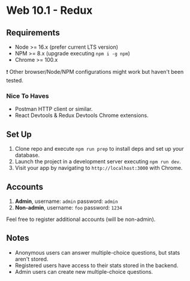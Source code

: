 # Web 10.1 - Redux

## Requirements

- Node >= 16.x (prefer current LTS version)
- NPM >= 8.x (upgrade executing `npm i -g npm`)
- Chrome >= 100.x

❗ Other browser/Node/NPM configurations might work but haven't been tested.

### Nice To Haves

- Postman HTTP client or similar.
- React Devtools & Redux Devtools Chrome extensions.

## Set Up

1. Clone repo and execute `npm run prep` to install deps and set up your database.
2. Launch the project in a development server executing `npm run dev`.
3. Visit your app by navigating to `http://localhost:3000` with Chrome.

## Accounts

1. __Admin__, username: `admin` password: `admin`
2. __Non-admin__, username: `foo` password: `1234`

Feel free to register additional accounts (will be non-admin).

## Notes

- Anonymous users can answer multiple-choice questions, but stats aren't stored.
- Registered users have access to their stats stored in the backend.
- Admin users can create new multiple-choice questions.
